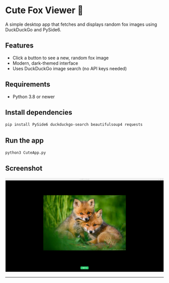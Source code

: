 # Cute Fox Viewer 🦊

A simple desktop app that fetches and displays random fox images using DuckDuckGo and PySide6.

## Features

- Click a button to see a new, random fox image
- Modern, dark-themed interface
- Uses DuckDuckGo image search (no API keys needed)

## Requirements

- Python 3.8 or newer

## Install dependencies

```bash
pip install PySide6 duckduckgo-search beautifulsoup4 requests
```

## Run the app

```bash
python3 CuteApp.py
```

## Screenshot

![Example](Screenshot%202025-05-28%20130746.png) 

---

